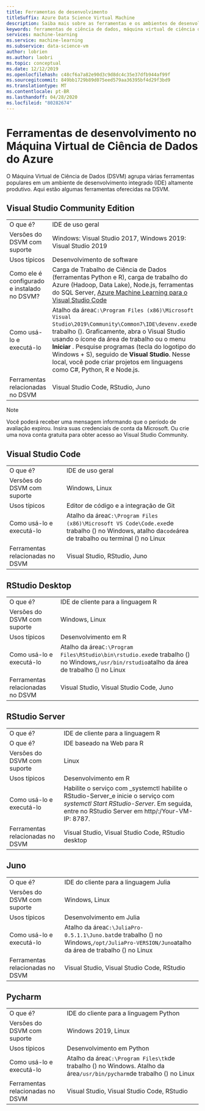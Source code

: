 ```yaml
---
title: Ferramentas de desenvolvimento
titleSuffix: Azure Data Science Virtual Machine
description: Saiba mais sobre as ferramentas e os ambientes de desenvolvimento integrados disponíveis no Máquina Virtual de Ciência de Dados.
keywords: ferramentas de ciência de dados, máquina virtual de ciência de dados, ferramentas para ciência de dados, ciência de dados do linux
services: machine-learning
ms.service: machine-learning
ms.subservice: data-science-vm
author: lobrien
ms.author: laobri
ms.topic: conceptual
ms.date: 12/12/2019
ms.openlocfilehash: c48cf6a7a82e90d3c9d8dc4c35e37dfb944af99f
ms.sourcegitcommit: 849bb1729b89d075eed579aa36395bf4d29f3bd9
ms.translationtype: MT
ms.contentlocale: pt-BR
ms.lasthandoff: 04/28/2020
ms.locfileid: "80282674"
---
```

# <a name="development-tools-on-the-azure-data-science-virtual-machine"></a>Ferramentas de desenvolvimento no Máquina Virtual de Ciência de Dados do Azure

O Máquina Virtual de Ciência de Dados (DSVM) agrupa várias ferramentas populares em um ambiente de desenvolvimento integrado (IDE) altamente produtivo. Aqui estão algumas ferramentas oferecidas na DSVM.

## <a name="visual-studio-community-edition"></a>Visual Studio Community Edition

|    |           |
| ------------- | ------------- |
| O que é?   | IDE de uso geral      |
| Versões do DSVM com suporte      | Windows: Visual Studio 2017, Windows 2019: Visual Studio 2019      |
| Usos típicos      | Desenvolvimento de software    |
| Como ele é configurado e instalado no DSVM?      | Carga de Trabalho de Ciência de Dados (ferramentas Python e R), carga de trabalho do Azure (Hadoop, Data Lake), Node.js, ferramentas do SQL Server, [Azure Machine Learning para o Visual Studio Code](https://github.com/Microsoft/vs-tools-for-ai)    |
| Como usá-lo e executá-lo      | Atalho da área`C:\Program Files (x86)\Microsoft Visual Studio\2019\Community\Common7\IDE\devenv.exe`de trabalho (). Graficamente, abra o Visual Studio usando o ícone da área de trabalho ou o menu **Iniciar** . Pesquise programas (tecla do logotipo do Windows + S), seguido de **Visual Studio**. Nesse local, você pode criar projetos em linguagens como C#, Python, R e Node.js.   |
| Ferramentas relacionadas no DSVM      |     Visual Studio Code, RStudio, Juno  |

> [!NOTE]
> Você poderá receber uma mensagem informando que o período de avaliação expirou. Insira suas credenciais de conta da Microsoft. Ou crie uma nova conta gratuita para obter acesso ao Visual Studio Community.

## <a name="visual-studio-code"></a>Visual Studio Code 

|    |           |
| ------------- | ------------- |
| O que é?   | IDE de uso geral      |
| Versões do DSVM com suporte      | Windows, Linux     |
| Usos típicos      | Editor de código e a integração de Git   |
| Como usá-lo e executá-lo      | Atalho da área`C:\Program Files (x86)\Microsoft VS Code\Code.exe`de trabalho () no Windows, atalho da`code`área de trabalho ou terminal () no Linux    |
| Ferramentas relacionadas no DSVM      |     Visual Studio, RStudio, Juno  |

## <a name="rstudio-desktop"></a>RStudio Desktop

|    |           |
| ------------- | ------------- |
| O que é?   | IDE de cliente para a linguagem R   |
| Versões do DSVM com suporte      | Windows, Linux      |
| Usos típicos      |  Desenvolvimento em R     |
| Como usá-lo e executá-lo      | Atalho da área`C:\Program Files\RStudio\bin\rstudio.exe`de trabalho () no Windows,`/usr/bin/rstudio`atalho da área de trabalho () no Linux      |
| Ferramentas relacionadas no DSVM      |   Visual Studio, Visual Studio Code, Juno      |

## <a name="rstudio-server"></a>RStudio Server

|    |           |
| ------------- | ------------- |
| O que é?   | IDE de cliente para a linguagem R   |
| O que é?   | IDE baseado na Web para R    |
| Versões do DSVM com suporte      | Linux      |
| Usos típicos      |  Desenvolvimento em R     |
| Como usá-lo e executá-lo      | Habilite o serviço com _systemctl habilite o RStudio-Server_e inicie o serviço com _systemctl Start RStudio-Server_. Em seguida, entre no RStudio Server em http\/:/Your-VM-IP: 8787.       |
| Ferramentas relacionadas no DSVM      |   Visual Studio, Visual Studio Code, RStudio desktop      |

## <a name="juno"></a>Juno 

|    |           |
| ------------- | ------------- |
| O que é?   | IDE do cliente para a linguagem Julia   |
| Versões do DSVM com suporte      | Windows, Linux      |
| Usos típicos      |  Desenvolvimento em Julia     |
| Como usá-lo e executá-lo      | Atalho da área`C:\JuliaPro-0.5.1.1\Juno.bat`de trabalho () no Windows,`/opt/JuliaPro-VERSION/Juno`atalho da área de trabalho () no Linux      |
| Ferramentas relacionadas no DSVM      |   Visual Studio, Visual Studio Code, RStudio      |

## <a name="pycharm"></a>Pycharm

|    |           |
| ------------- | ------------- |
| O que é?   | IDE do cliente para a linguagem Python    |
| Versões do DSVM com suporte      | Windows 2019, Linux      |
| Usos típicos      |  Desenvolvimento em Python     |
| Como usá-lo e executá-lo      | Atalho da área`C:\Program Files\tk`de trabalho () no Windows. Atalho da área`/usr/bin/pycharm`de trabalho () no Linux      |
| Ferramentas relacionadas no DSVM      |   Visual Studio, Visual Studio Code, RStudio      |
